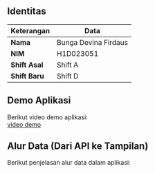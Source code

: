 ## Identitas
| Keterangan | Data |
|-------------|------|
| **Nama** | Bunga Devina Firdaus |
| **NIM** | H1D023051 |
| **Shift Asal** | Shift A |
| **Shift Baru** | Shift D |

## Demo Aplikasi
Berikut video demo aplikasi:  
[video demo](https://github.com/user-attachments/assets/3f2d6e8b-9a12-4559-9e87-e4fcc3ca9040)

## Alur Data (Dari API ke Tampilan)
Berikut penjelasan alur data dalam aplikasi:
